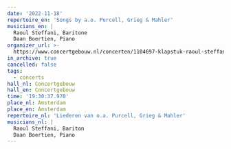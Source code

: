 ```yaml
---
date: '2022-11-18'
repertoire_en: 'Songs by a.o. Purcell, Grieg & Mahler'
musicians_en: |
  Raoul Steffani, Baritone
  Daan Boertien, Piano
organizer_url: >-
  https://www.concertgebouw.nl/concerten/1104697-klapstuk-raoul-steffani-en-daan-boertien
in_archive: true
cancelled: false
tags:
  - concerts
hall_nl: Concertgebouw
hall_en: Concertgebouw
time: '19:30:37.970'
place_nl: Amsterdam
place_en: Amsterdam
repertoire_nl: 'Liederen van o.a. Purcell, Grieg & Mahler'
musicians_nl: |
  Raoul Steffani, Bariton
  Daan Boertien, Piano
---
```


